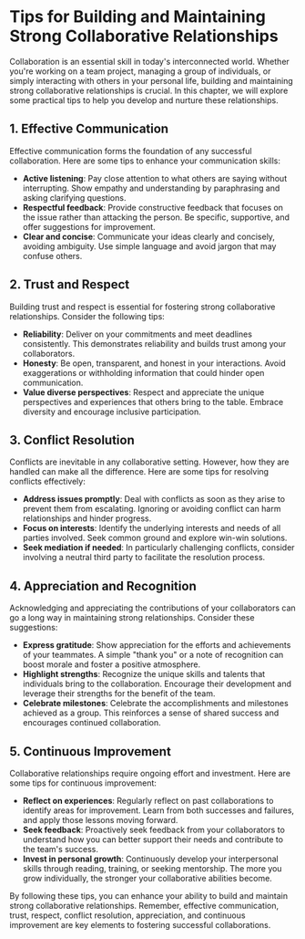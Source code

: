 # Tips for Building and Maintaining Strong Collaborative Relationships

Collaboration is an essential skill in today's interconnected world. Whether you're working on a team project, managing a group of individuals, or simply interacting with others in your personal life, building and maintaining strong collaborative relationships is crucial. In this chapter, we will explore some practical tips to help you develop and nurture these relationships.

## 1\. Effective Communication

Effective communication forms the foundation of any successful collaboration. Here are some tips to enhance your communication skills:

- **Active listening**: Pay close attention to what others are saying without interrupting. Show empathy and understanding by paraphrasing and asking clarifying questions.
- **Respectful feedback**: Provide constructive feedback that focuses on the issue rather than attacking the person. Be specific, supportive, and offer suggestions for improvement.
- **Clear and concise**: Communicate your ideas clearly and concisely, avoiding ambiguity. Use simple language and avoid jargon that may confuse others.

## 2\. Trust and Respect

Building trust and respect is essential for fostering strong collaborative relationships. Consider the following tips:

- **Reliability**: Deliver on your commitments and meet deadlines consistently. This demonstrates reliability and builds trust among your collaborators.
- **Honesty**: Be open, transparent, and honest in your interactions. Avoid exaggerations or withholding information that could hinder open communication.
- **Value diverse perspectives**: Respect and appreciate the unique perspectives and experiences that others bring to the table. Embrace diversity and encourage inclusive participation.

## 3\. Conflict Resolution

Conflicts are inevitable in any collaborative setting. However, how they are handled can make all the difference. Here are some tips for resolving conflicts effectively:

- **Address issues promptly**: Deal with conflicts as soon as they arise to prevent them from escalating. Ignoring or avoiding conflict can harm relationships and hinder progress.
- **Focus on interests**: Identify the underlying interests and needs of all parties involved. Seek common ground and explore win-win solutions.
- **Seek mediation if needed**: In particularly challenging conflicts, consider involving a neutral third party to facilitate the resolution process.

## 4\. Appreciation and Recognition

Acknowledging and appreciating the contributions of your collaborators can go a long way in maintaining strong relationships. Consider these suggestions:

- **Express gratitude**: Show appreciation for the efforts and achievements of your teammates. A simple "thank you" or a note of recognition can boost morale and foster a positive atmosphere.
- **Highlight strengths**: Recognize the unique skills and talents that individuals bring to the collaboration. Encourage their development and leverage their strengths for the benefit of the team.
- **Celebrate milestones**: Celebrate the accomplishments and milestones achieved as a group. This reinforces a sense of shared success and encourages continued collaboration.

## 5\. Continuous Improvement

Collaborative relationships require ongoing effort and investment. Here are some tips for continuous improvement:

- **Reflect on experiences**: Regularly reflect on past collaborations to identify areas for improvement. Learn from both successes and failures, and apply those lessons moving forward.
- **Seek feedback**: Proactively seek feedback from your collaborators to understand how you can better support their needs and contribute to the team's success.
- **Invest in personal growth**: Continuously develop your interpersonal skills through reading, training, or seeking mentorship. The more you grow individually, the stronger your collaborative abilities become.

By following these tips, you can enhance your ability to build and maintain strong collaborative relationships. Remember, effective communication, trust, respect, conflict resolution, appreciation, and continuous improvement are key elements to fostering successful collaborations.
